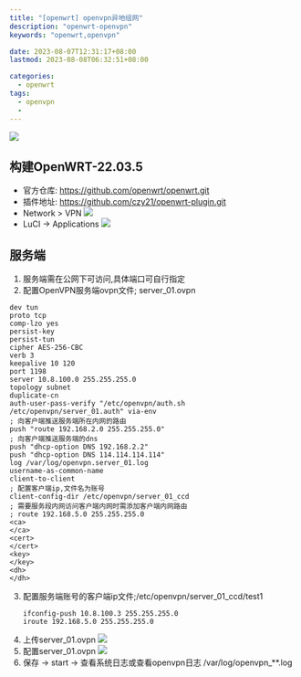 ```yaml
---
title: "[openwrt] openvpn异地组网"
description: "openwrt-openvpn"
keywords: "openwrt,openvpn"

date: 2023-08-07T12:31:17+08:00
lastmod: 2023-08-08T06:32:51+08:00

categories:
  - openwrt
tags:
  - openvpn
  -
---
```


![](wx_20230806133350.png)
## 构建OpenWRT-22.03.5
* 官方仓库: https://github.com/openwrt/openwrt.git
* 插件地址: https://github.com/czy21/openwrt-plugin.git
*  Network > VPN
![](wx_20230806144011.png)
* LuCI -> Applications
![](wx_20230806144122.png)
## 服务端
1. 服务端需在公网下可访问,具体端口可自行指定
2. 配置OpenVPN服务端ovpn文件; server_01.ovpn
```text
dev tun
proto tcp
comp-lzo yes
persist-key
persist-tun
cipher AES-256-CBC
verb 3
keepalive 10 120
port 1198
server 10.8.100.0 255.255.255.0
topology subnet
duplicate-cn
auth-user-pass-verify "/etc/openvpn/auth.sh /etc/openvpn/server_01.auth" via-env
; 向客户端推送服务端所在内网的路由
push "route 192.168.2.0 255.255.255.0"
; 向客户端推送服务端的dns
push "dhcp-option DNS 192.168.2.2"
push "dhcp-option DNS 114.114.114.114"
log /var/log/openvpn.server_01.log
username-as-common-name
client-to-client
; 配置客户端ip,文件名为账号
client-config-dir /etc/openvpn/server_01_ccd
; 需要服务段内网访问客户端内网时需添加客户端内网路由
; route 192.168.5.0 255.255.255.0
<ca>
</ca>
<cert>
</cert>
<key>
</key>
<dh>
</dh>
```
3. 配置服务端账号的客户端ip文件;/etc/openvpn/server_01_ccd/test1
	```text
	ifconfig-push 10.8.100.3 255.255.255.0
	iroute 192.168.5.0 255.255.255.0
	```
4. 上传server_01.ovpn
![](wx_20230806145524.png)
5. 配置server_01.ovpn
![](wx_20230806144639.png)
6. 保存 -> start -> 查看系统日志或查看openvpn日志 /var/log/openvpn_**.log
